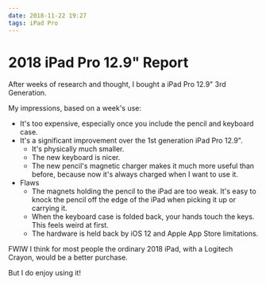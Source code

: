```yaml
---
date: 2018-11-22 19:27
tags: iPad Pro
---
```


# 2018 iPad Pro 12.9" Report

After weeks of research and thought, I bought a iPad Pro 12.9" 3rd Generation.

My impressions, based on a week's use:

* It's too expensive, especially once you include the pencil and keyboard case.
* It's a significant improvement over the 1st generation iPad Pro 12.9".
  * It's physically much smaller.
  * The new keyboard is nicer.
  * The new pencil's magnetic charger makes it much more useful than before, because now it's always charged when I want to use it.
* Flaws
  * The magnets holding the pencil to the iPad are too weak. It's easy to knock the pencil off the edge of the iPad when picking it up or carrying it.
  * When the keyboard case is folded back, your hands touch the keys. This feels weird at first.
  * The hardware is held back by iOS 12 and Apple App Store limitations.

FWIW I think for most people the ordinary 2018 iPad, with a Logitech Crayon,
would be a better purchase.

But I do enjoy using it!
